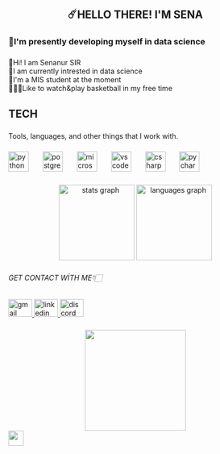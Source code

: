 <br clear="both">

<h2 align="center">☄️HELLO THERE! I'M SENA</h2>

###

<h3 align="left">🌸I'm presently developing myself in data science</h3>

###

<p align="left">🌴Hi! I am Senanur SIR<br>🍁I am currently intrested in data science<br>👒I'm a MIS student at the moment<br>⛹🏻‍♀️Like to watch&play basketball in my free time</p>

###

<h2 align="left">TECH</h2>

###

<p align="left">Tools, languages, and other things that I work with.</p>

###

<div align="left">
  <img src="https://cdn.jsdelivr.net/gh/devicons/devicon/icons/python/python-original.svg" height="40" alt="python logo"  />
  <img width="20" />
  <img src="https://cdn.jsdelivr.net/gh/devicons/devicon/icons/postgresql/postgresql-original.svg" height="40" alt="postgresql logo"  />
  <img width="20" />
  <img src="https://cdn.jsdelivr.net/gh/devicons/devicon/icons/microsoftsqlserver/microsoftsqlserver-plain.svg" height="40" alt="microsoftsqlserver logo"  />
  <img width="20" />
  <img src="https://cdn.jsdelivr.net/gh/devicons/devicon/icons/vscode/vscode-original.svg" height="40" alt="vscode logo"  />
  <img width="20" />
  <img src="https://cdn.jsdelivr.net/gh/devicons/devicon/icons/csharp/csharp-original.svg" height="40" alt="csharp logo"  />
  <img width="20" />
  <img src="https://cdn.jsdelivr.net/gh/devicons/devicon/icons/pycharm/pycharm-original.svg" height="40" alt="pycharm logo"  />
</div>

###

<div align="center">
  <img src="https://github-readme-stats.vercel.app/api?username=senanursir&hide_title=false&hide_rank=false&show_icons=true&include_all_commits=true&count_private=true&disable_animations=false&theme=dracula&locale=en&hide_border=false&order=1" height="150" alt="stats graph"  />
  <img src="https://github-readme-stats.vercel.app/api/top-langs?username=senanursir&locale=en&hide_title=false&layout=compact&card_width=320&langs_count=5&theme=dracula&hide_border=false&order=2" height="150" alt="languages graph"  />
</div>

###

<p align="left"></p>

###

<h6 align="left">GET CONTACT WİTH ME👇🏻</h6>

###

<div align="left">
  <a href="sirsena10@gmail.com" target="_blank">
    <img src="https://raw.githubusercontent.com/maurodesouza/profile-readme-generator/master/src/assets/icons/social/gmail/default.svg" width="47" height="35" alt="gmail logo"  />
  </a>
  <a href="https://www.linkedin.com/in/senanursir/" target="_blank">
    <img src="https://raw.githubusercontent.com/maurodesouza/profile-readme-generator/master/src/assets/icons/social/linkedin/default.svg" width="47" height="35" alt="linkedin logo"  />
  </a>
  <a href="senasir_75013" target="_blank">
    <img src="https://raw.githubusercontent.com/maurodesouza/profile-readme-generator/master/src/assets/icons/social/discord/default.svg" width="47" height="35" alt="discord logo"  />
  </a>
</div>

###

<div align="center">
  <img height="200" src="https://i.pinimg.com/originals/d7/b2/e5/d7b2e52d246dffe794a6a1c750a05593.jpg"  />
</div>
<img src="https://cultofthepartyparrot.com/parrots/hd/illuminatiparrot.gif" width="30" height="30"/>

###
